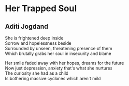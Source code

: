 # Her Trapped Soul

## Aditi Jogdand

She is frightened deep inside  
Sorrow and hopelessness beside  
Surrounded by unseen, threatening presence of them  
Which brutally grabs her soul in insecurity and blame  

Her smile faded away with her hopes, dreams for the future  
Now just depression, anxiety that's what she nurtures  
The curiosity she had as a child  
Is bothering massive cyclones which aren't mild  
